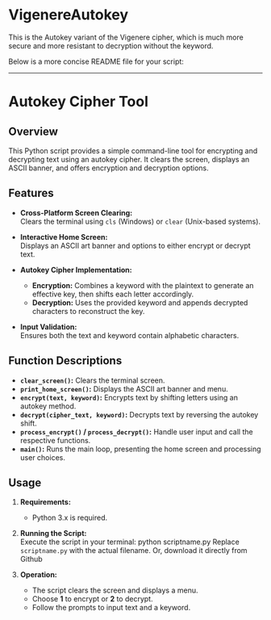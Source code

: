 # VigenereAutokey
This is the Autokey variant of the Vigenere cipher, which is much more secure and more resistant to decryption without the keyword.

Below is a more concise README file for your script:

---

# Autokey Cipher Tool

## Overview

This Python script provides a simple command-line tool for encrypting and decrypting text using an autokey cipher. It clears the screen, displays an ASCII banner, and offers encryption and decryption options.

## Features

- **Cross-Platform Screen Clearing:**  
  Clears the terminal using `cls` (Windows) or `clear` (Unix-based systems).

- **Interactive Home Screen:**  
  Displays an ASCII art banner and options to either encrypt or decrypt text.

- **Autokey Cipher Implementation:**  
  - **Encryption:** Combines a keyword with the plaintext to generate an effective key, then shifts each letter accordingly.
  - **Decryption:** Uses the provided keyword and appends decrypted characters to reconstruct the key.

- **Input Validation:**  
  Ensures both the text and keyword contain alphabetic characters.

## Function Descriptions

- **`clear_screen()`:** Clears the terminal screen.
- **`print_home_screen()`:** Displays the ASCII art banner and menu.
- **`encrypt(text, keyword)`:** Encrypts text by shifting letters using an autokey method.
- **`decrypt(cipher_text, keyword)`:** Decrypts text by reversing the autokey shift.
- **`process_encrypt()` / `process_decrypt()`:** Handle user input and call the respective functions.
- **`main()`:** Runs the main loop, presenting the home screen and processing user choices.

## Usage

1. **Requirements:**  
   - Python 3.x is required.

2. **Running the Script:**  
   Execute the script in your terminal:
   python scriptname.py
   Replace `scriptname.py` with the actual filename.
   Or, download it directly from Github

4. **Operation:**  
   - The script clears the screen and displays a menu.
   - Choose **1** to encrypt or **2** to decrypt.
   - Follow the prompts to input text and a keyword.
